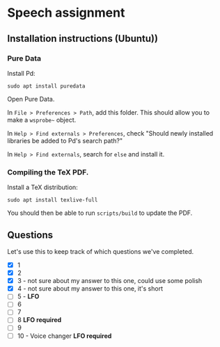 # Speech assignment

## Installation instructions (Ubuntu))

### Pure Data

Install Pd:

```
sudo apt install puredata
```

Open Pure Data.

In `File > Preferences > Path`, add this folder. This should allow you to make a `wsprobe~` object.

In `Help > Find externals > Preferences`, check "Should newly installed libraries be added to Pd's search path?"

In `Help > Find externals`, search for `else` and install it.

### Compiling the TeX PDF.

Install a TeX distribution:

```
sudo apt install texlive-full
```

You should then be able to run `scripts/build` to update the PDF.

## Questions

Let's use this to keep track of which questions we've completed.

- [x] 1
- [x] 2
- [x] 3 - not sure about my answer to this one, could use some polish
- [x] 4 - not sure about my answer to this one, it's short
- [ ] 5 - **LFO**
- [ ] 6
- [ ] 7
- [ ] 8 **LFO required**
- [ ] 9
- [ ] 10 - Voice changer **LFO required**
